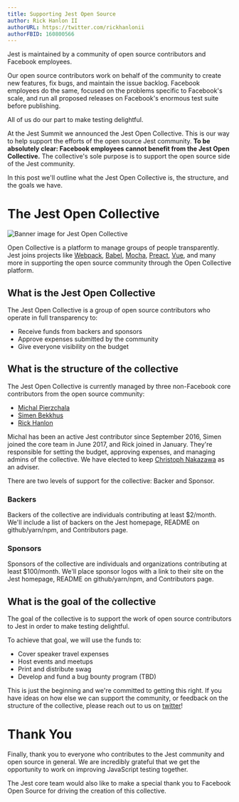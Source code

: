 ```yaml
---
title: Supporting Jest Open Source
author: Rick Hanlon II
authorURL: https://twitter.com/rickhanlonii
authorFBID: 160800566
---
```


Jest is maintained by a community of open source contributors and Facebook employees.

Our open source contributors work on behalf of the community to create new features, fix bugs, and maintain the issue backlog. Facebook employees do the same, focused on the problems specific to Facebook's scale, and run all proposed releases on Facebook's enormous test suite before publishing.

All of us do our part to make testing delightful.

At the Jest Summit we announced the Jest Open Collective. This is our way to help support the efforts of the open source Jest community. **To be absolutely clear: Facebook employees cannot benefit from the Jest Open Collective.** The collective's sole purpose is to support the open source side of the Jest community.

In this post we'll outline what the Jest Open Collective is, the structure, and the goals we have.

<!--truncate-->

# The Jest Open Collective

![Banner image for Jest Open Collective](/img/blog/collective.png)

Open Collective is a platform to manage groups of people transparently. Jest joins projects like [Webpack](https://opencollective.com/webpack), [Babel](https://opencollective.com/babel), [Mocha](https://opencollective.com/mochajs), [Preact](https://opencollective.com/preact), [Vue](https://opencollective.com/vuejs), and many more in supporting the open source community through the Open Collective platform.

## What is the Jest Open Collective

The Jest Open Collective is a group of open source contributors who operate in full transparency to:

- Receive funds from backers and sponsors
- Approve expenses submitted by the community
- Give everyone visibility on the budget

## What is the structure of the collective

The Jest Open Collective is currently managed by three non-Facebook core contributors from the open source community:

- [Michal Pierzchala](https://twitter.com/thymikee)
- [Simen Bekkhus](https://github.com/simenb)
- [Rick Hanlon](https://twitter.com/rickhanlonii)

Michal has been an active Jest contributor since September 2016, Simen joined the core team in June 2017, and Rick joined in January. They're responsible for setting the budget, approving expenses, and managing admins of the collective. We have elected to keep [Christoph Nakazawa](https://twitter.com/cpojer) as an adviser.

There are two levels of support for the collective: Backer and Sponsor.

### Backers

Backers of the collective are individuals contributing at least \$2/month. We'll include a list of backers on the Jest homepage, README on github/yarn/npm, and Contributors page.

### Sponsors

Sponsors of the collective are individuals and organizations contributing at least \$100/month. We'll place sponsor logos with a link to their site on the Jest homepage, README on github/yarn/npm, and Contributors page.

## What is the goal of the collective

The goal of the collective is to support the work of open source contributors to Jest in order to make testing delightful.

To achieve that goal, we will use the funds to:

- Cover speaker travel expenses
- Host events and meetups
- Print and distribute swag
- Develop and fund a bug bounty program (TBD)

This is just the beginning and we're committed to getting this right. If you have ideas on how else we can support the community, or feedback on the structure of the collective, please reach out to us on [twitter](https://twitter.com/fbjest)!

# Thank You

Finally, thank you to everyone who contributes to the Jest community and open source in general. We are incredibly grateful that we get the opportunity to work on improving JavaScript testing together.

The Jest core team would also like to make a special thank you to Facebook Open Source for driving the creation of this collective.
